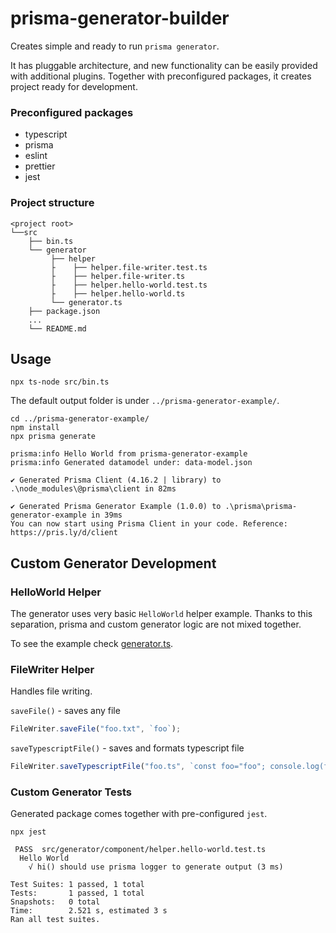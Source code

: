# prisma-generator-builder

Creates simple and ready to run `prisma generator`.

It has pluggable architecture, and new functionality can be easily provided with additional plugins.
Together with preconfigured packages, it creates project ready for development.

### Preconfigured packages

- typescript
- prisma
- eslint
- prettier
- jest

### Project structure

```
<project root>
└──src
    ├── bin.ts
    └── generator
         ├── helper
         ├    ├── helper.file-writer.test.ts
         ├    ├── helper.file-writer.ts
         ├    ├── helper.hello-world.test.ts
         ├    ├── helper.hello-world.ts         
         └── generator.ts            
    ├── package.json
    ...
    └── README.md
```

## Usage

```
npx ts-node src/bin.ts 
```

The default output folder is under `../prisma-generator-example/`.

```
cd ../prisma-generator-example/
npm install
npx prisma generate
```

```
prisma:info Hello World from prisma-generator-example
prisma:info Generated datamodel under: data-model.json

✔ Generated Prisma Client (4.16.2 | library) to .\node_modules\@prisma\client in 82ms

✔ Generated Prisma Generator Example (1.0.0) to .\prisma\prisma-generator-example in 39ms
You can now start using Prisma Client in your code. Reference: https://pris.ly/d/client
```

## Custom Generator Development

### HelloWorld Helper

The generator uses very basic `HelloWorld` helper example.
Thanks  to this separation, prisma and custom generator
logic are not mixed together.

To see the example check [generator.ts](src/generator/generator.ts).


### FileWriter Helper

Handles file writing.

`saveFile()` - saves any file
```typescript
FileWriter.saveFile("foo.txt", `foo`);
```


`saveTypescriptFile()` - saves and formats typescript file 

```typescript
FileWriter.saveTypescriptFile("foo.ts", `const foo="foo"; console.log(foo);`);
```

### Custom Generator Tests

Generated package comes together with pre-configured `jest`.

`npx jest`

```
 PASS  src/generator/component/helper.hello-world.test.ts
  Hello World
    √ hi() should use prisma logger to generate output (3 ms)

Test Suites: 1 passed, 1 total
Tests:       1 passed, 1 total
Snapshots:   0 total
Time:        2.521 s, estimated 3 s
Ran all test suites.
```

